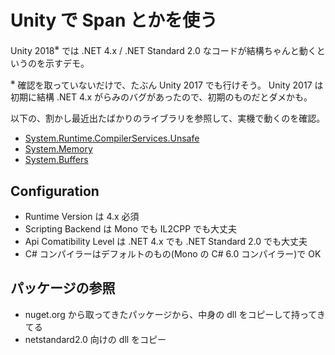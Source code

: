 # Unity で Span とかを使う

Unity 2018<sup>※</sup> では .NET 4.x / .NET Standard 2.0 なコードが結構ちゃんと動くというのを示すデモ。

<sup>※</sup> 確認を取っていないだけで、たぶん Unity 2017 でも行けそう。
Unity 2017 は初期に結構 .NET 4.x がらみのバグがあったので、初期のものだとダメかも。

以下の、割かし最近出たばかりのライブラリを参照して、実機で動くのを確認。

- [System.Runtime.CompilerServices.Unsafe](https://www.nuget.org/packages/System.Runtime.CompilerServices.Unsafe/)
- [System.Memory](https://www.nuget.org/packages/System.Memory/)
- [System.Buffers](https://www.nuget.org/packages/System.Buffers/)

## Configuration

- Runtime Version は 4.x 必須
- Scripting Backend は Mono でも IL2CPP でも大丈夫
- Api Comatibility Level は .NET 4.x でも .NET Standard 2.0 でも大丈夫
- C# コンパイラーはデフォルトのもの(Mono の C# 6.0 コンパイラー)で OK

## パッケージの参照

- nuget.org から取ってきたパッケージから、中身の dll をコピーして持ってきてる
- netstandard2.0 向けの dll をコピー
